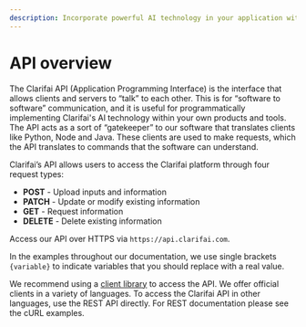 ```yaml
---
description: Incorporate powerful AI technology in your application with the Clarifai API.
---
```


# API overview

The Clarifai API \(Application Programming Interface\) is the interface that allows clients and servers to “talk” to each other. This is for “software to software” communication, and it is useful for programmatically implementing Clarifai's AI technology within your own products and tools. The API acts as a sort of “gatekeeper” to our software that translates clients like Python, Node and Java. These clients are used to make requests, which the API translates to commands that the software can understand.

Clarifai’s API allows users to access the Clarifai platform through four request types:

* **POST** - Upload inputs and information
* **PATCH** - Update or modify existing information
* **GET** - Request information
* **DELETE** - Delete existing information

Access our API over HTTPS via `https://api.clarifai.com`.

In the examples throughout our documentation, we use single brackets `{variable}` to indicate variables that you should replace with a real value.

We recommend using a [client library](api-clients.md) to access the API. We offer official clients in a variety of languages. To access the Clarifai API in other languages, use the REST API directly. For REST documentation please see the cURL examples.

